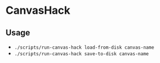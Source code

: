 # CanvasHack

## Usage

- `./scripts/run-canvas-hack load-from-disk canvas-name`
- `./scripts/run-canvas-hack save-to-disk canvas-name`